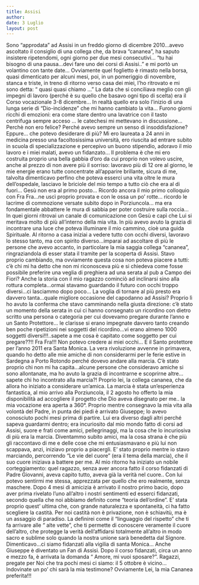 ```yaml
---
title: Assisi
author: 
date: 3 Luglio
layout: post
---
```


Sono “approdata” ad Assisi in un freddo giorno di dicembre 2010...avevo ascoltato il consiglio di una collega che, da brava “cananea”, ha saputo insistere ripetendomi, ogni giorno per due mesi consecutivi... “tu hai bisogno di una pausa...devi fare uno dei corsi di Assisi..” e mi portò un volantino con tante date... Ovviamente quel foglietto è rimasto nella borsa, quasi dimenticato per alcuni mesi, poi, in un pomeriggio di novembre, stanca e triste, in treno di ritorno verso casa dei miei, l’ho ritrovato e mi sono detta: “ quasi quasi chiamo ...” La data che si conciliava meglio con gli impegni di lavoro (perché è su quello che basavo ogni tipo di scelta) era il Corso vocazionale 3-8 dicembre... In realtà quello era solo l’inizio di una lunga serie di “Dio-incidenze” che mi hanno cambiato la vita... Furono giorni ricchi di emozioni: era come stare dentro una lavatrice con il tasto centrifuga sempre acceso ... le catechesi mi mettevano in discussione... Perchè non ero felice? Perché avevo sempre un senso di insoddisfazione? Eppure... che potevo desiderare di più? Mi ero laureata a 24 anni in medicina presso una facoltosissima università, ero riuscita ad entrare subito in scuola di specializzazione e percepivo un buono stipendio, adoravo il mio lavoro e i miei malati, avevo un fidanzato... Il problema è che mi ero costruita proprio una bella gabbia d’oro da cui proprio non volevo uscire, anche al prezzo di non avere più il sorriso: lavoravo più di 12 ore al giorno, le mie energie erano tutte concentrate all’apparire brillante, sicura di me, talvolta dimenticavo perfino che poteva esserci una vita oltre le mura dell’ospedale, lasciavo le briciole del mio tempo a tutto ciò che era al di fuori... Gesù non era al primo posto... Ricordo ancora il mio primo colloquio con Fra Fra...ne uscì proprio provata e con le ossa un po’ rotte... ricordo le lacrime di commozione versate subito dopo in Porziuncola... ma era fondamentale abbattere le mura di sabbia per poter costruire sulla roccia... In quei giorni ritrovai un canale di comunicazione con Gesù e capì che Lui si meritava molto di più all’interno della mia vita. In più avevo avuto la grazia di incontrare una luce che poteva illuminare il mio cammino, cioè una guida Spirituale. Al ritorno a casa iniziai a vedere tutto con occhi diversi, lavoravo lo stesso tanto, ma con spirito diverso...imparai ad ascoltare di più le persone che avevo accanto, in particolare la mia saggia collega “cananea”, ringraziandola di esser stata il tramite per la scoperta di Assisi. Stavo proprio cambiando, ma ovviamente questa cosa non poteva piacere a tutti: c’è chi mi ha detto che non mi riconosceva più e si chiedeva come fosse possibile preferire una veglia di preghiera ad una serata al pub a Campo dei Fiori? Anche la storia con il mio ragazzo cominciò ad inclinarsi sino alla rottura completa...ormai stavamo guardando il futuro con occhi troppo diversi...ci lasciammo dopo poco... La voglia di tornare al più presto era davvero tanta...quale migliore occasione del capodanno ad Assisi? Proprio lì ho avuto la conferma che stavo camminando nella giusta direzione: c’è stato un momento della serata in cui ci hanno consegnato un ricordino con dietro scritto una persona o categoria per cui dovevamo pregare durante l’anno e un Santo Protettore... le clarisse si erano impegnate davvero tanto creando ben poche ripetizioni nei soggetti del ricordino...vi erano almeno 1000 soggetti diversi!!!..sapete a me cosa è capitato come soggetto per cui pregare??!! Fra Fra!!! Non potevo credere ai miei occhi... E il Santo protettore per l’anno 2011 era Santa Monica. La vera rivoluzione avvenne in primavera, quando ho detto alle mie amiche di non considerarmi per le ferie estive in Sardegna a Porto Rotondo perché dovevo andare alla marcia. C’è stato proprio chi non mi ha capita...alcune persone che consideravo amiche si sono allontanate, ma ho avuto la grazia di incontrarne e scoprirne altre... sapete chi ho incontrato alla marcia?! Proprio lei, la collega cananea, che da allora ho iniziato a considerare un’amica. La marcia è stata un’esperienza fantastica, al mio arrivo alla Porziuncola, il 2 agosto ho offerto la mia disponibilità ad accogliere il progetto che Dio aveva disegnato per me.. la mia vocazione era aperta a 360°. Proprio mentre consegnavo la mia vita alla volontà del Padre, in punta dei piedi è arrivato Giuseppe; lo avevo conosciuto pochi mesi prima di partire. Lui era diverso dagli altri perché sapeva guardarmi dentro; era incuriosito dal mio mondo fatto di corsi ad Assisi, suore e frati come amici, pellegrinaggi, ma la cosa che lo incuriosiva di più era la marcia. Diventammo subito amici, ma la cosa strana è che più gli raccontavo di me e delle cose che mi entusiasmavano e più lui non scappava, anzi, iniziavo proprio a piacergli. E’ stato proprio mentre io stavo marciando, percorrendo “Le vie del cuore” (era il tema della marcia), che il suo cuore iniziava a battere per me. Al mio ritorno ha iniziato un nobile corteggiamento: quel ragazzo, senza aver ancora fatto il corso fidanzati di Padre Giovanni, aveva capito tutto, aveva già la verità nel cuore.. Con lui potevo sentirmi me stessa, apprezzata per quello che ero realmente, senza maschere. Dopo 4 mesi di amicizia è arrivato il nostro primo bacio, dopo aver prima rivelato l’uno all’altro i nostri sentimenti ed esserci fidanzati, secondo quella che noi abbiamo definito come “teoria dell’ordine”. E’ stata proprio quest’ ultima che, con grande naturalezza e spontaneità, ci ha fatto scegliere la castità. Per noi castità non è privazione, non è schiavitù, ma è un assaggio di paradiso. La definirei come il “linguaggio del rispetto” che ti fa arrivare alle “ alte vette”, che ti permette di conoscere veramente il cuore dell’altro, che protegge la verità dell’affidarsi totalmente all’altro in modo sacro e sublime solo quando la nostra unione sarà benedetta dal Signore. Dimenticavo...ci siamo fidanzati alla vigilia di santa Monica... Anche Giuseppe è diventato un Fan di Assisi. Dopo il corso fidanzati, circa un anno e mezzo fa, è arrivata la domanda “ Amore, mi vuoi sposare?”. Ragazzi, pregate per Noi che tra pochi mesi ci siamo: il 5 ottobre è vicino... Indovinate un po’ chi sarà la mia testimone? Ovviamente Lei, la mia Cananea preferita!!!